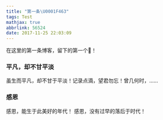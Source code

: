 ```yaml
---
title: "第一条\U0001F463"
tags: Test
mathjax: true
abbrlink: 56524
date: 2017-11-25 22:03:09
---
```


在这里的第一条博客，留下的第一个👣！

### 平凡，却不甘平淡

虽生而平凡，却不甘于平淡！记录点滴，望君勿忘！曾几何时，……

### 感恩

感恩，能生于此美好的年代！
感恩，没有过早的落后于时代！
